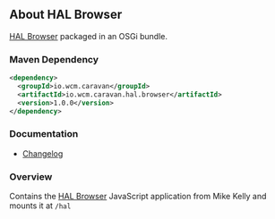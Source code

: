 ## About HAL Browser

[HAL Browser][hal-browser] packaged in an OSGi bundle.


### Maven Dependency

```xml
<dependency>
  <groupId>io.wcm.caravan</groupId>
  <artifactId>io.wcm.caravan.hal.browser</artifactId>
  <version>1.0.0</version>
</dependency>
```

### Documentation

* [Changelog][changelog]


### Overview

Contains the [HAL Browser][hal-browser] JavaScript application from Mike Kelly and mounts it at `/hal`


[changelog]: changes-report.html
[hal-browser]: https://github.com/mikekelly/hal-browser

